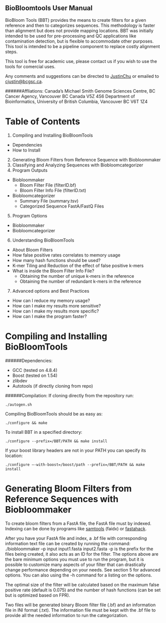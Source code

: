 BioBloomtools User Manual
------
BioBloom Tools (BBT) provides the means to create filters for a given reference and then to categorizes sequences. This methodology is faster than alignment but does not provide mapping locations. BBT was initially intended to be used for pre-processing and QC applications like contamination detection, but is flexible to accommodate other purposes. This tool is intended to be a pipeline component to replace costly alignment steps.

This tool is free for academic use, please contact us if you wish to use the tools for comercial uses.

Any comments and suggestions can be directed to [JustinChu](https://github.com/JustinChu) or emailed to cjustin@bcgsc.ca.

######Affliations:
Canada’s Michael Smith Genome Sciences Centre, BC Cancer Agency, Vancouver BC Canada V5Z 4S6
Department of Bioinformatics, University of British Columbia, Vancouver BC V6T 1Z4

Table of Contents
======
1. Compiling and Installing BioBloomTools
  * Dependencies
  * How to Install
2. Generating Bloom Filters from Reference Sequence with Biobloommaker
3. Classifying and Analyzing Sequences with Biobloomcategorizer
4. Program Outputs
  * Biobloommaker
    * Bloom Filter File (filterID.bf)
    * Bloom Filter Info File (filterID.txt)
  * Biobloomcategorizer
    * Summary File (summary.tsv)
    * Categorized Sequence FastA/FastQ Files
5. Program Options
  * Biobloommaker
  * Biobloomcategorizer
6. Understanding BioBloomTools
  * About Bloom Filters
  * How false positive rates correlates to memory usage
  * How many hash functions should be used?
  * K-mer Tiling and Reduction of the effect of false positive k-mers
  * What is inside the Bloom Filter Info File?
    * Obtaining the number of unique k-mers in the reference
    * Obtaining the number of redundant k-mers in the reference
7. Advanced options and Best Practices
  * How can I reduce my memory usage?
  * How can I make my results more sensitive?
  * How can I make my results more specific?
  * How can I make the program faster?
 

Compiling and Installing BioBloomTools
======
######Dependencies:
* GCC (tested on 4.8.4)
* Boost (tested on 1.54)
* zlibdev
* Autotools (if directly cloning from repo)

######Compilation:
If cloning directly from the repository run:
```
./autogen.sh
```
Compiling BioBloomTools should be as easy as:
```
./configure && make
```
To install BBT in a specified directory:
```
./configure --prefix=/BBT/PATH && make install
```
If your boost library headers are not in your PATH you can specify its location:
```
./configure –-with-boost=/boost/path --prefix=/BBT/PATH && make install
```

Generating Bloom Filters from Reference Sequences with Biobloommaker
======
To create bloom filters from a FastA file, the FastA file must by indexed. Indexing can
be done by programs like [samtools](https://github.com/samtools/samtools) (faidx) or [fastahack](https://github.com/ekg/fastahack).

After you have your FastA file and index, a .bf file with corresponding information text
file can be created by running the command:
./biobloommaker –p input input1.fasta input2.fasta
-p is the prefix for the files being created, it also acts as an ID for the filter. The options above are the bare minimum options you must use to run the program, but it is possible to customize many aspects of your filter that can drastically change performance depending on your needs. See section 5 for advanced options. You can
also using the -h command for a listing on the options.

The optimal size of the filter will be calculated based on the maximum false positive rate (default is 0.075) and the number of hash functions (can be set but is optimized based on FPR).

Two files will be generated binary Bloom filter file (.bf) and an information file in INI format (.txt). The information file must be kept with the .bf file to provide all the needed information to run the categorization.





